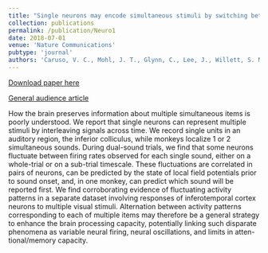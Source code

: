 ```yaml
---
title: "Single neurons may encode simultaneous stimuli by switching between activity patterns"
collection: publications
permalink: /publication/Neuro1
date: 2018-07-01
venue: 'Nature Communications'
pubtype: 'journal'
authors: 'Caruso, V. C., Mohl, J. T., Glynn, C., Lee, J., Willett, S. M., Zaman, A., Ebhira, A. F., Estrada, R., Freiwald W. A., Tokdar, S. T., and Groh, J. M.'
---
```


[Download paper here](http://g-lynn.github.io/files/CarusoMohlGlynn_etal_2018.pdf)

[General audience article](https://today.duke.edu/2018/07/neurons-can-carry-more-one-signal-time)

How the brain preserves information about multiple simultaneous items is poorly understood. We report that single neurons can represent multiple stimuli by interleaving signals across time. We record single units in an auditory region, the inferior colliculus, while monkeys localize 1 or 2 simultaneous sounds. During dual-sound trials, we find that some neurons fluctuate between firing rates observed for each single sound, either on a whole-trial or on a sub-trial timescale. These fluctuations are correlated in pairs of neurons, can be predicted by the state of local field potentials prior to sound onset, and, in one monkey, can predict which sound will be reported first. We find corroborating evidence of fluctuating activity patterns in a separate dataset involving responses of inferotemporal cortex neurons to multiple visual stimuli. Alternation between activity patterns corresponding to each of multiple items may therefore be a general strategy to enhance the brain processing capacity, potentially linking such disparate phenomena as variable neural firing, neural oscillations, and limits in atten- tional/memory capacity.
